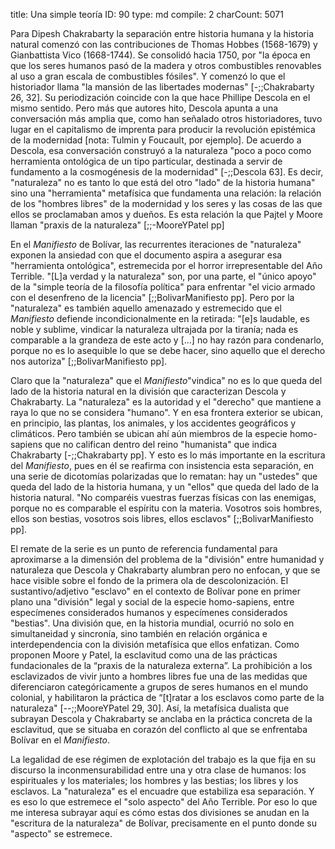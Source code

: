 title:          Una simple teoría
ID:             90
type:           md
compile:        2
charCount:      5071


Para Dipesh Chakrabarty la separación entre historia humana y la historia natural comenzó con las contribuciones de Thomas Hobbes (1568-1679) y Gianbattista Vico (1668-1744). Se consolidó hacia 1750, por "la época en que los seres humanos pasó de la madera y otros combustibles renovables al uso a gran escala de combustibles fósiles". Y comenzó lo que el historiador llama "la mansión de las libertades modernas" [-;;Chakrabarty 26, 32]. Su periodización coincide con la que hace Phillipe Descola en el mismo sentido. Pero más que autores hito, Descola apunta a una conversación más amplia que, como han señalado otros historiadores, tuvo lugar en el capitalismo de imprenta para producir la revolución epistémica de la modernidad [nota: Tulmin y Foucault, por ejemplo]. De acuerdo a Descola, esa conversación construyó a la naturaleza "poco a poco como herramienta ontológica de un tipo particular, destinada a servir de fundamento a la cosmogénesis de la modernidad" [-;;Descola 63]. Es decir, "naturaleza" no es tanto lo que está del otro "lado" de la historia humana" sino una "herramienta" metafísica que fundamenta una relación: la relación de los "hombres libres" de la modernidad y los seres y las cosas de las que ellos se proclamaban amos y dueños. Es esta relación la que Pajtel y Moore llaman "praxis de la naturaleza" [;;-MooreYPatel pp]

En el _Manifiesto_ de Bolívar, las recurrentes iteraciones de "naturaleza" exponen la ansiedad con que el documento aspira a asegurar esa "herramienta ontológica", estremecida por el horror irrepresentable del Año Terrible.  "[L]a verdad y la naturaleza" son, por una parte, el "único apoyo" de la "simple teoría de la filosofía política" para enfrentar "el vicio armado con el desenfreno de la licencia" [;;BolivarManifiesto pp]. Pero por la "naturaleza" es también aquello amenazado y estremecido que el _Manifiesto_ defiende incondicionalmente en la retirada: "[e]s laudable, es noble y sublime, vindicar la naturaleza ultrajada por la tiranía; nada es comparable a la grandeza de este acto y [...] no hay razón para condenarlo, porque no es lo asequible lo que se debe hacer, sino aquello que el derecho nos autoriza" [;;BolivarManifiesto pp]. 

Claro que la "naturaleza" que el _Manifiesto_"vindica" no es lo que queda del lado de la historia natural en la división que caracterizan Descola y Chakrabarty. La "naturaleza" es la autoridad y el "derecho" que mantiene a raya lo que no se considera "humano". Y en esa frontera exterior se ubican, en principio, las plantas, los animales, y los accidentes geográficos y climáticos. Pero también se ubican ahí aún miembros de la especie homo-sapiens que no califican dentro del reino "humanista" que indica Chakrabarty [-;;Chakrabarty pp]. Y esto es lo más importante en la escritura del *Manifiesto*, pues en él se reafirma con insistencia esta separación, en una serie de dicotomías polarizadas que lo rematan: hay un "ustedes" que queda del lado de la historia humana, y un "ellos" que queda del lado de la historia natural. "No comparéis vuestras fuerzas físicas con las enemigas, porque no es comparable el espíritu con la materia. Vosotros sois hombres, ellos son bestias, vosotros sois libres, ellos esclavos" [;;BolivarManifiesto pp].

El remate de la serie es un punto de referencia fundamental para aproximarse a la dimensión del problema de la "división" entre humanidad y naturaleza que Descola y Chakrabarty alumbran pero no enfocan, y que se hace visible sobre el fondo de la primera ola de descolonización. El sustantivo/adjetivo "esclavo" en el contexto de Bolívar pone en primer plano una "división" legal y social de la especie homo-sapiens, entre especímenes considerados humanos y especímenes considerados "bestias". Una división que, en la historia mundial, ocurrió no solo en simultaneidad y sincronía, sino también en relación orgánica e interdependencia con la división metafísica que ellos enfatizan. Como proponen Moore y Patel, la esclavitud como una de las prácticas fundacionales de la “praxis de la naturaleza externa”. La prohibición a los esclavizados de vivir junto a hombres libres fue una de las medidas que diferenciaron categóricamente a grupos de seres humanos en el mundo colonial, y habilitaron la práctica de “[t]ratar a los esclavos como parte de la naturaleza" [--;;MooreYPatel 29, 30]. Así, la metafísica dualista que subrayan Descola y Chakrabarty se anclaba en la práctica concreta de la esclavitud, que se situaba en corazón del conflicto al que se enfrentaba Bolívar en el *Manifiesto*.

La legalidad de ese régimen de explotación del trabajo es la que fija en su discurso la inconmensurabilidad entre una y otra clase de humanos: los espirituales y los materiales; los hombres y las bestias; los libres y los esclavos. La "naturaleza" es el encuadre que estabiliza esa separación. Y es eso lo que estremece el "solo aspecto" del Año Terrible. Por eso lo que me interesa subrayar aquí es cómo estas dos divisiones se anudan en la "escritura de la naturaleza" de Bolívar, precisamente en el punto donde su "aspecto" se estremece.